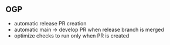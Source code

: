 ## OGP
- automatic release PR creation
- automatic main -> develop PR when release branch is merged
- optimize checks to run only when PR is created